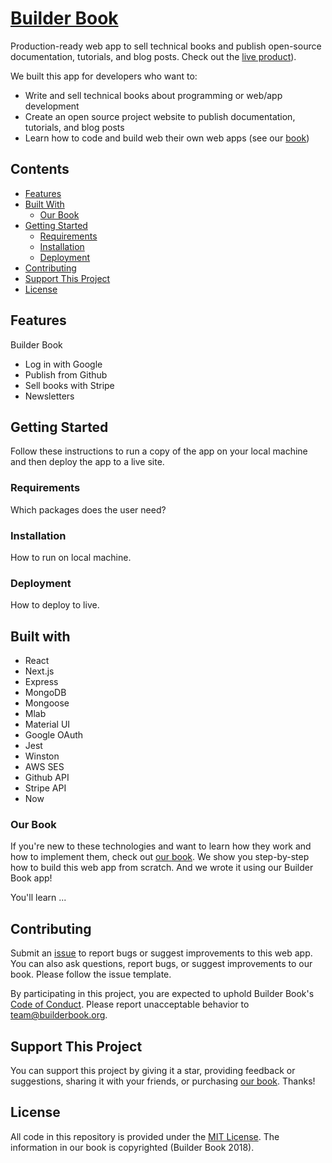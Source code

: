 # [Builder Book](https://builderbook.org)

Production-ready web app to sell technical books and publish open-source documentation, tutorials, and blog posts. Check out the [live product](https://builderbook.org/books)).

We built this app for developers who want to:

- Write and sell technical books about programming or web/app development
- Create an open source project website to publish documentation, tutorials, and blog posts
- Learn how to code and build web their own web apps (see our [book](https://builderbook.org))

## Contents
- [Features](#features)
- [Built With](#built-with)
  - [Our Book](#our-book)
- [Getting Started](#getting-started)
  - [Requirements](#requirements)
  - [Installation](#installation)
  - [Deployment](#deployment)
- [Contributing](#contributing)
- [Support This Project](#support)
- [License](#license)

## Features

Builder Book 

- Log in with Google
- Publish from Github
- Sell books with Stripe
- Newsletters

## Getting Started

Follow these instructions to run a copy of the app on your local machine and then deploy the app to a live site.

### Requirements

Which packages does the user need?

### Installation

How to run on local machine.

### Deployment

How to deploy to live.

## Built with

- React
- Next.js
- Express
- MongoDB
- Mongoose
- Mlab
- Material UI
- Google OAuth
- Jest
- Winston
- AWS SES
- Github API
- Stripe API
- Now

### Our Book

If you're new to these technologies and want to learn how they work and how to implement them, check out [our book](https://github.com/builderbook/builderbook-app/blob/master/book-details.md). We show you step-by-step how to build this web app from scratch. And we wrote it using our Builder Book app!

You'll learn ...

## Contributing

Submit an [issue](https://github.com/builderbook/books/issues/new) to report bugs or suggest improvements to this web app. You can also ask questions, report bugs, or suggest improvements to our book. Please follow the issue template.

By participating in this project, you are expected to uphold Builder Book's [Code of Conduct](https://github.com/builderbook/books/blob/master/CODE_OF_CONDUCT.md). Please report unacceptable behavior to team@builderbook.org.

## Support This Project

You can support this project by giving it a star, providing feedback or suggestions, sharing it with your friends, or purchasing [our book](https://github.com/builderbook/builderbook-app/blob/master/book-details.md). Thanks!

## License

All code in this repository is provided under the [MIT License](https://github.com/builderbook/books/blob/master/LICENSE). The information in our book is copyrighted (Builder Book 2018). 
